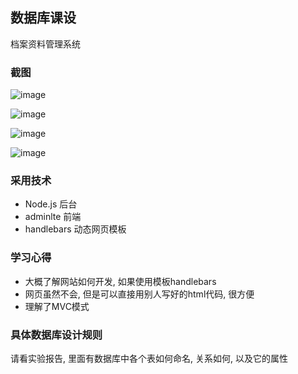 ## 数据库课设

档案资料管理系统

### 截图

![image](https://github.com/dejianwei/filemanage/raw/master/screenshot/login.png)

![image](https://github.com/dejianwei/filemanage/raw/master/screenshot/home.png)

![image](https://github.com/dejianwei/filemanage/raw/master/screenshot/guidang.png)

![image](https://github.com/dejianwei/filemanage/raw/master/screenshot/yonghu.png)

### 采用技术
- Node.js 后台
- adminlte 前端
- handlebars 动态网页模板

### 学习心得
- 大概了解网站如何开发, 如果使用模板handlebars
- 网页虽然不会, 但是可以直接用别人写好的html代码, 很方便
- 理解了MVC模式

 ### 具体数据库设计规则

请看实验报告, 里面有数据库中各个表如何命名, 关系如何, 以及它的属性